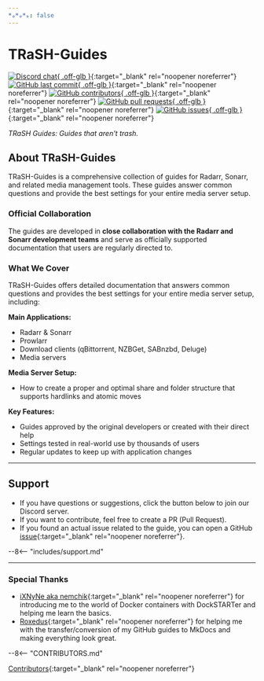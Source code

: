 ```yaml
---
ᴴₒᴴₒᴴₒ: false
---
```


# TRaSH-Guides

[![Discord chat](https://img.shields.io/discord/492590071455940612?style=for-the-badge&color=4051B5&logo=discord){ .off-glb }](https://trash-guides.info/discord){:target="_blank" rel="noopener noreferrer"}
[![GitHub last commit](https://img.shields.io/github/last-commit/TRaSH-Guides/Guides?color=4051B5&label=Last%20Update&style=flat-square){ .off-glb }](https://github.com/TRaSH-Guides/Guides/commits/master){:target="_blank" rel="noopener noreferrer"}
[![GitHub contributors](https://img.shields.io/github/contributors/TRaSH-Guides/Guides?color=4051B5&style=flat-square){ .off-glb }](https://github.com/TRaSH-Guides/Guides/graphs/contributors){:target="_blank" rel="noopener noreferrer"}
[![GitHub pull requests](https://img.shields.io/github/issues-pr/TRaSH-Guides/Guides?color=4051B5&style=flat-square){ .off-glb }](https://github.com/TRaSH-Guides/Guides/pulls){:target="_blank" rel="noopener noreferrer"}
[![GitHub issues](https://img.shields.io/github/issues/TRaSH-Guides/Guides?color=4051B5&style=flat-square){ .off-glb }](https://github.com/TRaSH-Guides/Guides/issues){:target="_blank" rel="noopener noreferrer"}

_TRaSH Guides: Guides that aren't trash._

## About TRaSH-Guides

TRaSH-Guides is a comprehensive collection of guides for Radarr, Sonarr, and related media management tools. These guides answer common questions and provide the best settings for your entire media server setup.

### Official Collaboration

The guides are developed in **close collaboration with the Radarr and Sonarr development teams** and serve as officially supported documentation that users are regularly directed to.

### What We Cover

TRaSH-Guides offers detailed documentation that answers common questions and provides the best settings for your entire media server setup, including:

**Main Applications:**

- Radarr & Sonarr
- Prowlarr
- Download clients (qBittorrent, NZBGet, SABnzbd, Deluge)
- Media servers

**Media Server Setup:**

- How to create a proper and optimal share and folder structure that supports hardlinks and atomic moves

**Key Features:**

- Guides approved by the original developers or created with their direct help
- Settings tested in real-world use by thousands of users
- Regular updates to keep up with application changes

---

## Support

- If you have questions or suggestions, click the button below to join our Discord server.
- If you want to contribute, feel free to create a PR (Pull Request).
- If you found an actual issue related to the guide, you can open a GitHub [issue](https://github.com/TRaSH-Guides/Guides/issues){:target="_blank" rel="noopener noreferrer"}.

--8<-- "includes/support.md"

---

### Special Thanks

- [iXNyNe aka nemchik](https://github.com/nemchik){:target="_blank" rel="noopener noreferrer"} for introducing me to the world of Docker containers with DockSTARTer and helping me learn the basics.
- [Roxedus](https://github.com/Roxedus){:target="_blank" rel="noopener noreferrer"} for helping me with the transfer/conversion of my GitHub guides to MkDocs and making everything look great.

--8<-- "CONTRIBUTORS.md"

[Contributors](https://github.com/TRaSH-Guides/Guides/graphs/contributors){:target="_blank" rel="noopener noreferrer"}
